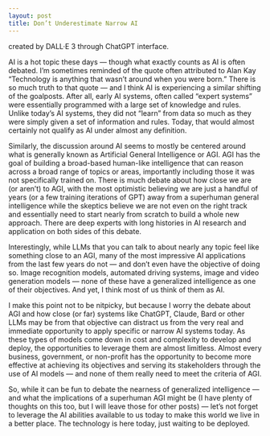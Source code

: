 ```yaml
---
layout: post
title: Don’t Underestimate Narrow AI
---
```


created by DALL·E 3 through ChatGPT interface.

AI is a hot topic these days — though what exactly counts as AI is often
debated. I’m sometimes reminded of the quote often attributed to Alan Kay
“Technology is anything that wasn’t around when you were born.” There is so
much truth to that quote — and I think AI is experiencing a similar shifting
of the goalposts. After all, early AI systems, often called “expert systems”
were essentially programmed with a large set of knowledge and rules. Unlike
today’s AI systems, they did not “learn” from data so much as they were simply
given a set of information and rules. Today, that would almost certainly not
qualify as AI under almost any definition.

Similarly, the discussion around AI seems to mostly be centered around what is
generally known as Artificial General Intelligence or AGI. AGI has the goal of
building a broad-based human-like intelligence that can reason across a broad
range of topics or areas, importantly including those it was not specifically
trained on. There is much debate about how close we are (or aren’t) to AGI,
with the most optimistic believing we are just a handful of years (or a few
training iterations of GPT) away from a superhuman general intelligence while
the skeptics believe we are not even on the right track and essentially need
to start nearly from scratch to build a whole new approach. There are deep
experts with long histories in AI research and application on both sides of
this debate.

Interestingly, while LLMs that you can talk to about nearly any topic feel
like something close to an AGI, many of the most impressive AI applications
from the last few years do not — and don’t even have the objective of doing
so. Image recognition models, automated driving systems, image and video
generation models — none of these have a generalized intelligence as one of
their objectives. And yet, I think most of us think of them as AI.

I make this point not to be nitpicky, but because I worry the debate about AGI
and how close (or far) systems like ChatGPT, Claude, Bard or other LLMs may be
from that objective can distract us from the very real and immediate
opportunity to apply specific or narrow AI systems today. As these types of
models come down in cost and complexity to develop and deploy, the
opportunities to leverage them are almost limitless. Almost every business,
government, or non-profit has the opportunity to become more effective at
achieving its objectives and serving its stakeholders through the use of AI
models — and none of them really need to meet the criteria of AGI.

So, while it can be fun to debate the nearness of generalized intelligence —
and what the implications of a superhuman AGI might be (I have plenty of
thoughts on this too, but I will leave those for other posts) — let’s not
forget to leverage the AI abilities available to us today to make this world
we live in a better place. The technology is here today, just waiting to be
deployed.

